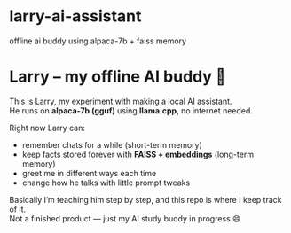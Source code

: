 # larry-ai-assistant
offline ai buddy using alpaca-7b + faiss memory

# Larry – my offline AI buddy 🤖

This is Larry, my experiment with making a local AI assistant.  
He runs on **alpaca-7b (gguf)** using **llama.cpp**, no internet needed.  

Right now Larry can:  
- remember chats for a while (short-term memory)  
- keep facts stored forever with **FAISS + embeddings** (long-term memory)  
- greet me in different ways each time  
- change how he talks with little prompt tweaks  

Basically I’m teaching him step by step, and this repo is where I keep track of it.  
Not a finished product — just my AI study buddy in progress 😄
